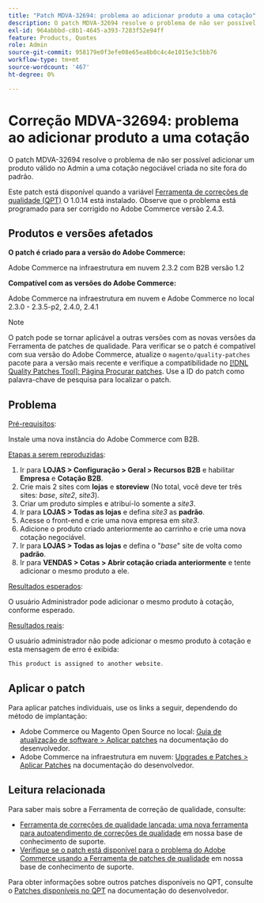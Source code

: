 ```yaml
---
title: "Patch MDVA-32694: problema ao adicionar produto a uma cotação"
description: O patch MDVA-32694 resolve o problema de não ser possível adicionar um produto válido no Admin a uma cotação negociável criada no site fora do padrão.
exl-id: 964abbbd-c8b1-4645-a393-7283f52e94ff
feature: Products, Quotes
role: Admin
source-git-commit: 958179e0f3efe08e65ea8b0c4c4e1015e3c5bb76
workflow-type: tm+mt
source-wordcount: '467'
ht-degree: 0%

---
```


# Correção MDVA-32694: problema ao adicionar produto a uma cotação

O patch MDVA-32694 resolve o problema de não ser possível adicionar um produto válido no Admin a uma cotação negociável criada no site fora do padrão.

Este patch está disponível quando a variável [Ferramenta de correções de qualidade (QPT)](https://devdocs.magento.com/guides/v2.4/comp-mgr/patching.html#mqp) O 1.0.14 está instalado. Observe que o problema está programado para ser corrigido no Adobe Commerce versão 2.4.3.

## Produtos e versões afetados

**O patch é criado para a versão do Adobe Commerce:**

Adobe Commerce na infraestrutura em nuvem 2.3.2 com B2B versão 1.2

**Compatível com as versões do Adobe Commerce:**

Adobe Commerce na infraestrutura em nuvem e Adobe Commerce no local 2.3.0 - 2.3.5-p2, 2.4.0, 2.4.1

>[!NOTE]
>
>O patch pode se tornar aplicável a outras versões com as novas versões da Ferramenta de patches de qualidade. Para verificar se o patch é compatível com sua versão do Adobe Commerce, atualize o `magento/quality-patches` pacote para a versão mais recente e verifique a compatibilidade no [[!DNL Quality Patches Tool]: Página Procurar patches](https://devdocs.magento.com/quality-patches/tool.html#patch-grid). Use a ID do patch como palavra-chave de pesquisa para localizar o patch.

## Problema

<u>Pré-requisitos</u>:

Instale uma nova instância do Adobe Commerce com B2B.

<u>Etapas a serem reproduzidas</u>:

1. Ir para **LOJAS > Configuração > Geral > Recursos B2B** e habilitar **Empresa** e **Cotação B2B**.
1. Crie mais 2 sites com **lojas** e **storeview** (No total, você deve ter três sites: *base*, *site2*, *site3*).
1. Criar um produto simples e atribuí-lo somente a *site3*.
1. Ir para **LOJAS > Todas as lojas** e defina *site3* as **padrão**.
1. Acesse o front-end e crie uma nova empresa em *site3*.
1. Adicione o produto criado anteriormente ao carrinho e crie uma nova cotação negociável.
1. Ir para **LOJAS > Todas as lojas** e defina o &quot;*base*&quot; site de volta como **padrão**.
1. Ir para **VENDAS > Cotas > Abrir cotação criada anteriormente** e tente adicionar o mesmo produto a ele.

<u>Resultados esperados</u>:

O usuário Administrador pode adicionar o mesmo produto à cotação, conforme esperado.

<u>Resultados reais</u>:

O usuário administrador não pode adicionar o mesmo produto à cotação e esta mensagem de erro é exibida:

```php
This product is assigned to another website.
```

## Aplicar o patch

Para aplicar patches individuais, use os links a seguir, dependendo do método de implantação:

* Adobe Commerce ou Magento Open Source no local: [Guia de atualização de software > Aplicar patches](https://devdocs.magento.com/guides/v2.4/comp-mgr/patching/mqp.html) na documentação do desenvolvedor.
* Adobe Commerce na infraestrutura em nuvem: [Upgrades e Patches > Aplicar Patches](https://devdocs.magento.com/cloud/project/project-patch.html) na documentação do desenvolvedor.

## Leitura relacionada

Para saber mais sobre a Ferramenta de correção de qualidade, consulte:

* [Ferramenta de correções de qualidade lançada: uma nova ferramenta para autoatendimento de correções de qualidade](/help/announcements/adobe-commerce-announcements/magento-quality-patches-released-new-tool-to-self-serve-quality-patches.md) em nossa base de conhecimento de suporte.
* [Verifique se o patch está disponível para o problema do Adobe Commerce usando a Ferramenta de patches de qualidade](/help/support-tools/patches-available-in-qpt-tool/check-patch-for-magento-issue-with-magento-quality-patches.md) em nossa base de conhecimento de suporte.

Para obter informações sobre outros patches disponíveis no QPT, consulte o [Patches disponíveis no QPT](https://devdocs.magento.com/quality-patches/tool.html#patch-grid) na documentação do desenvolvedor.
